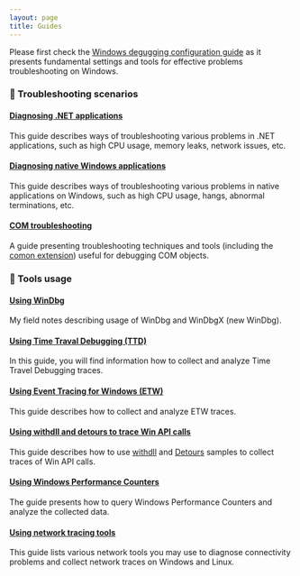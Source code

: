 ```yaml
---
layout: page
title: Guides
---
```


Please first check the [Windows degugging configuration guide](configuring-windows-for-effective-troubleshooting) as it presents fundamental settings and tools for effective problems troubleshooting on Windows.

### :triangular_ruler: Troubleshooting scenarios

#### [Diagnosing .NET applications](diagnosing-dotnet-apps)

This guide describes ways of troubleshooting various problems in .NET applications, such as high CPU usage, memory leaks, network issues, etc.

#### [Diagnosing native Windows applications](diagnosing-native-windows-apps)

This guide describes ways of troubleshooting various problems in native applications on Windows, such as high CPU usage, hangs, abnormal terminations, etc.

#### [COM troubleshooting](com-troubleshooting)

A guide presenting troubleshooting techniques and tools (including the [comon extension](https://github.com/lowleveldesign/comon)) useful for debugging COM objects.

### :wrench: Tools usage

#### [Using WinDbg](using-windbg)

My field notes describing usage of WinDbg and WinDbgX (new WinDbg).

#### [Using Time Traval Debugging (TTD)](using-ttd)

In this guide, you will find information how to collect and analyze Time Travel Debugging traces.

#### [Using Event Tracing for Windows (ETW)](using-etw)

This guide describes how to collect and analyze ETW traces.

#### [Using withdll and detours to trace Win API calls](using-withdll-and-detours-to-trace-winapi)

This guide describes how to use [withdll](https://github.com/lowleveldesign/withdll) and [Detours](https://github.com/microsoft/Detours) samples to collect traces of Win API calls.

#### [Using Windows Performance Counters](using-performance-counters)

The guide presents how to query Windows Performance Counters and analyze the collected data.

#### [Using network tracing tools](using-network-tracing-tools)

This guide lists various network tools you may use to diagnose connectivity problems and collect network traces on Windows and Linux.
